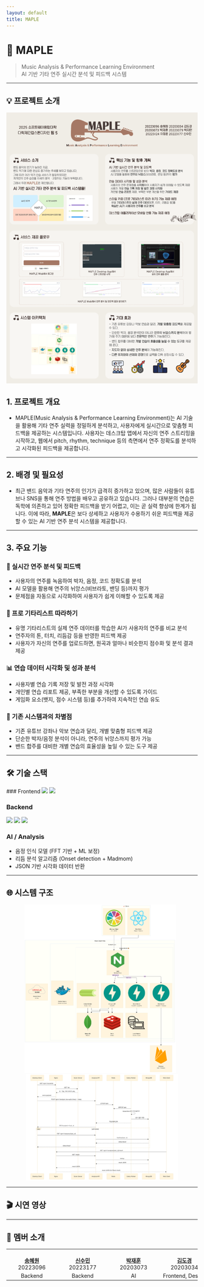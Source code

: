 ```yaml
---
layout: default
title: MAPLE
---
```


# 🎸 MAPLE
> Music Analysis & Performance Learning Environment  
> AI 기반 기타 연주 실시간 분석 및 피드백 시스템

---

<h2 id="about">💡 프로젝트 소개</h2>
<img src="assets/poster.png" alt="포스터" width="600" />

## 1. 프로젝트 개요
- MAPLE(Music Analysis & Performance Learning Environment)는 AI 기술을 활용해 기타 연주 실력을 정밀하게 분석하고, 사용자에게 실시간으로 맞춤형 피드백을 제공하는 시스템입니다. 사용자는 데스크탑 앱에서 자신의 연주 스트리밍을 시작하고, 웹에서 pitch, rhythm, technique 등의 측면에서 연주 정확도를 분석하고 시각화된 피드백을 제공합니다.

---

## 2. 배경 및 필요성
- 최근 밴드 음악과 기타 연주의 인기가 급격히 증가하고 있으며, 많은 사람들이 유튜브나 SNS을 통해 연주 방법을 배우고 공유하고 있습니다. 그러나 대부분의 연습은 독학에 의존하고 있어 정확한 피드백을 받기 어렵고, 이는 곧 실력 향상에 한계가 됩니다. 이에 따라, **MAPLE**은 보다 상세하고 사용자가 수용하기 쉬운 피드백을 제공할 수 있는 AI 기반 연주 분석 시스템을 제공합니다.

---

## 3. 주요 기능
### 🎵 실시간 연주 분석 및 피드백
- 사용자의 연주를 녹음하여 박자, 음정, 코드 정확도를 분석
- AI 모델을 활용해 연주의 뉘앙스(비브라토, 밴딩 등)까지 평가
- 문제점을 자동으로 시각화하여 사용자가 쉽게 이해할 수 있도록 제공

### 🎸 프로 기타리스트 따라하기
- 유명 기타리스트의 실제 연주 데이터를 학습한 AI가 사용자의 연주를 비교 분석
- 연주자의 톤, 터치, 리듬감 등을 반영한 피드백 제공
- 사용자가 자신의 연주를 업로드하면, 원곡과 얼마나 비슷한지 점수화 및 분석 결과 제공

### 📊 연습 데이터 시각화 및 성과 분석
- 사용자별 연습 기록 저장 및 발전 과정 시각화
- 개인별 연습 리포트 제공, 부족한 부분을 개선할 수 있도록 가이드
- 게임화 요소(뱃지, 점수 시스템 등)를 추가하여 지속적인 연습 유도

### 🚀 기존 시스템과의 차별점
- 기존 유튜브 강좌나 악보 연습과 달리, 개별 맞춤형 피드백 제공
- 단순한 박자/음정 분석이 아니라, 연주의 뉘앙스까지 평가 가능
- 밴드 합주를 대비한 개별 연습의 효율성을 높일 수 있는 도구 제공

---

<h2 id="tech-stack">🛠 기술 스택</h2>
### Frontend
<img src="https://img.shields.io/badge/react-%2320232a.svg?style=for-the-badge&logo=react&logoColor=%2361DAFB"/>
<img src="https://img.shields.io/badge/tailwindcss-%2338B2AC.svg?style=for-the-badge&logo=tailwind-css&logoColor=white"/>

### Backend
<img src="https://img.shields.io/badge/python-3670A0?style=for-the-badge&logo=python&logoColor=ffdd54"/>
<img src="https://img.shields.io/badge/FastAPI-005571?style=for-the-badge&logo=fastapi"/>
<img src="https://img.shields.io/badge/firebase-%23039BE5.svg?style=for-the-badge&logo=firebase"/>

### AI / Analysis
- 음정 인식 모델 (FFT 기반 + ML 보정)
- 리듬 분석 알고리즘 (Onset detection + Madmom)
- JSON 기반 시각화 데이터 반환

---

<h2 id="architecture">🌐 시스템 구조</h2>
<div align="center">
  <img src="assets/system architecture_01.png" alt="시스템 아키텍처 1" width="400" style="margin-right: 10px;" />
  <img src="assets/system architecture_02.png" alt="시스템 아키텍처 2" width="400" />
</div>

---

## 🎬 시연 영상

---

<h2 id="contact">👥 멤버 소개</h2>
<table>
  <tr align="center">
    <td style="min-width: 120px;">
      <a href="https://github.com/20223096">
        <br />
        <b>송혜원</b>
      </a>
      <br />
      20223096
    </td>
    <td style="min-width: 120px;">
      <a href="https://github.com/syngrxm">
        <br />
        <b>신수민</b>
      </a>
      <br />
      20223177
    </td>
    <td style="min-width: 120px;">
      <a href="https://github.com/lovelyoverflow">
        <br />
        <b>박재훈</b>
      </a>
      <br />
      20203073
    </td>
    <td style="min-width: 120px;">
      <a href="https://github.com/dgKim1">
        <br />
        <b>김도경</b>
      </a>
      <br />
      20203034
    </td>
    <td style="min-width: 120px;">
      <a href="https://github.com/qkrwlalss">
        <br />
        <b>박지민</b>
      </a>
      <br />
      20223079
    </td>
    <td style="min-width: 120px;">
      <a href="https://github.com/lyun1015">
        <br />
        <b>이정윤</b>
      </a>
      <br />
      20223124
    </td>
  </tr>
  <tr align="center">
    <td>Backend</td>
    <td>Backend</td>
    <td>AI</td>
    <td>Frontend, Design</td>
    <td>Frontend, Design</td>
    <td>Frontend, Design</td>
  </tr>
</table>
